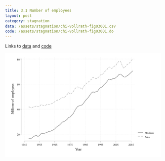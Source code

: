 ```yaml
---
title: 3.1 Number of employees
layout: post
category: stagnation
data: /assets/stagnation/chi-vollrath-fig03001.csv
code: /assets/stagnation/chi-vollrath-fig03001.do
---
```


Links to [data](/assets/stagnation/chi-vollrath-fig03001.csv) and [code](/assets/stagnation/chi-vollrath-fig03001.do) 

![3.1 Number of employees](/assets/stagnation/chi-vollrath-fig03001.png)
